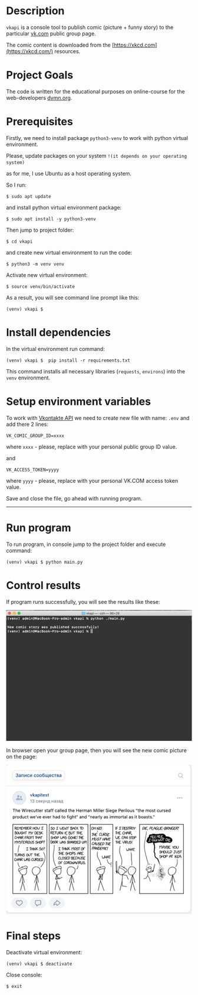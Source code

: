 # Description

`vkapi` is a console tool to publish comic (picture + funny story) to the particular [vk.com](https://vk.com) public group page. 

The comic content is downloaded from the [https://xkcd.com](https://xkcd.com/) resources.

# Project Goals

The code is written for the educational purposes on online-course for the web-developers [dvmn.org](https://dvmn.org/).

# Prerequisites

Firstly, we need to install package `python3-venv` to work with python virtual environment.

Please, update packages on your system `!(it depends on your operating system)`

as for me, I use Ubuntu as a host operating system. 

So I run:
```console
$ sudo apt update
```

and install python virtual environment package:
```console
$ sudo apt install -y python3-venv
```

Then jump to project folder:
```console
$ cd vkapi
```

and create new virtual environment to run the code:
```console
$ python3 -m venv venv
```

Activate new virtual environment:
```console
$ source venv/bin/activate
```

As a result, you will see command line prompt like this:
```console
(venv) vkapi $ 
```

# Install dependencies

In the virtual environment run command:

```console
(venv) vkapi $  pip install -r requirements.txt
```

This command installs all necessary libraries (`requests`, `environs`) into the `venv` environment.

# Setup environment variables

To work with [Vkontakte API](https://dev.vk.com/reference/) we need to create new file with name: `.env` and add there 2 lines:

```
VK_COMIC_GROUP_ID=xxxx
```

where `xxxx` - please, replace with your personal public group ID value.

and

```
VK_ACCESS_TOKEN=yyyy
```

where `yyyy` - please, replace with your personal VK.COM access token value.

Save and close the file, go ahead with running program.

---

# Run program 

To run program, in console jump to the project folder and execute command:

```console
(venv) vkapi $ python main.py
```

# Control results

If program runs successfully, you will see the results like these:

![Alt text](img/1.png?raw=true "vkapi")

In browser open your group page, then you will see the new comic picture on the page:

![Alt text](img/2.png?raw=true "comic picture")

# Final steps

Deactivate virtual environment:

```console
(venv) vkapi $ deactivate
```

Close console:
```console
$ exit
```
